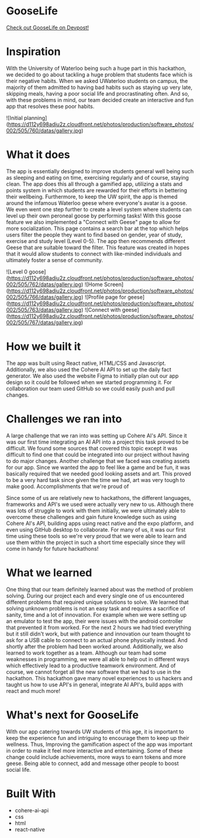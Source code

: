 # GooseLife

[Check out GooseLife on Devpost!](https://devpost.com/software/gooselife)

# Inspiration

With the University of Waterloo being such a huge part in this hackathon, we decided to go about tackling a huge problem that students face which is their negative habits. When we asked UWaterloo students on campus, the majority of them admitted to having bad habits such as staying up very late, skipping meals, having a poor social life and procrastinating often. And so, with these problems in mind, our team decided create an interactive and fun app that resolves these poor habits.

![Initial planning] (https://d112y698adiu2z.cloudfront.net/photos/production/software_photos/002/505/760/datas/gallery.jpg)

# What it does

The app is essentially designed to improve students general well being such as sleeping and eating on time, exercising regularly and of course, staying clean. The app does this all through a gamified app, utilizing a stats and points system in which students are rewarded for their efforts in bettering their wellbeing. Furthermore, to keep the UW spirit, the app is themed around the infamous Waterloo geese where everyone's avatar is a goose. We even went one step further to create a level system where students can level up their own peroneal goose by performing tasks! With this goose feature we also implemented a "Connect with Geese" page to allow for more socialization. This page contains a search bar at the top which helps users filter the people they want to find based on gender, year of study, exercise and study level (Level 0-5). The app then recommends different Geese that are suitable toward the filter. This feature was created in hopes that it would allow students to connect with like-minded individuals and ultimately foster a sense of community.

![Level 0 goose] (https://d112y698adiu2z.cloudfront.net/photos/production/software_photos/002/505/762/datas/gallery.jpg)
![Home Screen] (https://d112y698adiu2z.cloudfront.net/photos/production/software_photos/002/505/766/datas/gallery.jpg)
![Profile page for geese] (https://d112y698adiu2z.cloudfront.net/photos/production/software_photos/002/505/763/datas/gallery.jpg)
![Connect with geese] (https://d112y698adiu2z.cloudfront.net/photos/production/software_photos/002/505/767/datas/gallery.jpg)

# How we built it

The app was built using React native, HTML/CSS and Javascript. Additionally, we also used the Cohere AI API to set up the daily fact generator. We also used the website Figma to initially plan out our app design so it could be followed when we started programming it. For collaboration our team used GitHub so we could easily push and pull changes.

# Challenges we ran into

A large challenge that we ran into was setting up Cohere AI's API. Since it was our first time integrating an AI API into a project this task proved to be difficult. We found some sources that covered this topic except it was difficult to find one that could be integrated into our project without having to do major changes.
Another challenge that we faced was creating assets for our app. Since we wanted the app to feel like a game and be fun, it was basically required that we needed good looking assets and art. This proved to be a very hard task since given the time we had, art was very tough to make good.
Accomplishments that we're proud of

Since some of us are relatively new to hackathons, the different languages, frameworks and API's we used were actually very new to us. Although there was lots of struggle to work with them initially, we were ultimately able to overcome these challenges and gain future knowledge such as using Cohere AI's API, building apps using react native and the expo platform, and even using GitHub desktop to collaborate. For many of us, it was our first time using these tools so we're very proud that we were able to learn and use them within the project in such a short time especially since they will come in handy for future hackathons!

# What we learned

One thing that our team definitely learned about was the method of problem solving. During our project each and every single one of us encountered different problems that required unique solutions to solve. We learned that solving unknown problems is not an easy task and requires a sacrifice of sanity, time and a lot of innovation. For example when we were setting up an emulator to test the app, their were issues with the android controller that prevented it from worked. For the next 2 hours we had tried everything but it still didn't work, but with patience and innovation our team thought to ask for a USB cable to connect to an actual phone physically instead. And shortly after the problem had been worked around. Additionally, we also learned to work together as a team. Although our team had some weaknesses in programming, we were all able to help out in different ways which effectively lead to a productive teamwork environment. And of course, we cannot forget all the new software that we had to use in the hackathon. This hackathon gave many novel experiences to us hackers and taught us how to use API's in general, integrate AI API's, build apps with react and much more!

# What's next for GooseLife

With our app catering towards UW students of this age, it is important to keep the experience fun and intriguing to encourage them to keep up their wellness. Thus, Improving the gamification aspect of the app was important in order to make it feel more interactive and entertaining. Some of these change could include achievements, more ways to earn tokens and more geese. Being able to connect, add and message other people to boost social life.

# Built With

- cohere-ai-api
- css
- html
- react-native
